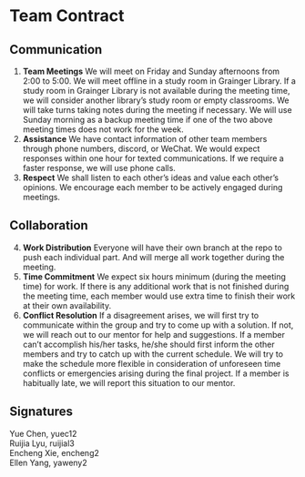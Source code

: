 # Team Contract
## Communication
1. **Team Meetings** 
We will meet on Friday and Sunday afternoons from 2:00 to 5:00. We will meet offline in a study room in Grainger Library. If a study room in Grainger Library is not available during the meeting time, we will consider another library’s study room or empty classrooms. We will take turns taking notes during the meeting if necessary. We will use Sunday morning as a backup meeting time if one of the two above meeting times does not work for the week. 
2. **Assistance** 
We have contact information of other team members through phone numbers, discord, or WeChat. We would expect responses within one hour for texted communications. If we require a faster response, we will use phone calls.
3. **Respect** 
We shall listen to each other’s ideas and value each other’s opinions. We encourage each member to be actively engaged during meetings.  
## Collaboration
4. **Work Distribution** 
Everyone will have their own branch at the repo to push each individual part. And will merge all work together during the meeting. 
5. **Time Commitment** 
We expect six hours minimum (during the meeting time) for work. If there is any additional work that is not finished during the meeting time, each member would use extra time to finish their work at their own availability.
6. **Conflict Resolution** 
If a disagreement arises, we will first try to communicate within the group and try to come up with a solution. If not, we will reach out to our mentor for help and suggestions. If a member can’t accomplish his/her tasks, he/she should first inform the other members and try to catch up with the current schedule. We will try to make the schedule more flexible in consideration of unforeseen time conflicts or emergencies arising during the final project. If a member is habitually late, we will report this situation to our mentor.
## Signatures
Yue Chen, yuec12 <br>
Ruijia Lyu, ruijial3 <br>
Encheng Xie, encheng2 <br>
Ellen Yang, yaweny2